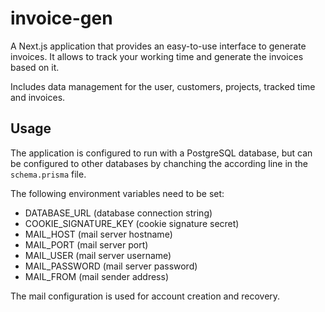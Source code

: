 # invoice-gen

A Next.js application that provides an easy-to-use interface to generate invoices. It allows to track your working time and generate the invoices based on it.

Includes data management for the user, customers, projects, tracked time and invoices.

## Usage

The application is configured to run with a PostgreSQL database, but can be configured to other databases by chanching the according line in the `schema.prisma` file.

The following environment variables need to be set:

- DATABASE_URL (database connection string)
- COOKIE_SIGNATURE_KEY (cookie signature secret)
- MAIL_HOST (mail server hostname)
- MAIL_PORT (mail server port)
- MAIL_USER (mail server username)
- MAIL_PASSWORD (mail server password)
- MAIL_FROM (mail sender address)

The mail configuration is used for account creation and recovery.
